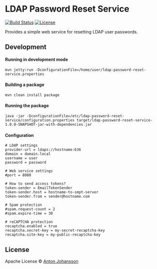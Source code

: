 # LDAP Password Reset Service

[![Build Status](https://img.shields.io/travis/anton-johansson/ldap-password-reset-service/master.svg)](https://travis-ci.org/anton-johansson/ldap-password-reset-service)
[![License](https://img.shields.io/hexpm/l/plug.svg?maxAge=2592000)](https://raw.githubusercontent.com/anton-johansson/ldap-password-reset-service/master/LICENSE)

Provides a simple web service for resetting LDAP user passwords.


## Development

#### Running in development mode
```mvn jetty:run -DconfigurationFile=/home/user/ldap-password-reset-service.properties```

#### Building a package
```mvn clean install package```

#### Running the package
```java -jar -DconfigurationFile=/etc/ldap-password-reset-service/configuration.properties target/ldap-password-reset-service-1.0.0-SNAPSHOT-jar-with-dependencies.jar```

#### Configuration
```
# LDAP settings
provider-url = ldaps://hostname:636
domain = domain.local
username = user
password = password

# Web service settings
#port = 8080

# How to send access tokens?
token-sender = EmailTokenSender
token-sender.host = hostname-to-smpt-server
token-sender.from = sender@hostname.com

# Spam protection
#spam.request-count = 2
#spam.expire-time = 30

# reCAPTCHA protection
recaptcha.enabled = true
recaptcha.secret-key = my-secret-recaptcha-key
recaptcha.site-key = my-public-recaptcha-key
```

## License

Apache License © [Anton Johansson](https://github.com/anton-johansson)
